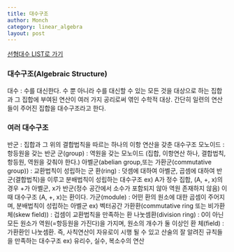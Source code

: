 ```yaml
---
title: 대수구조
author: Monch
category: linear_algebra
layout: post
---
```


[선형대수 LIST로 가기](https://songminkee.github.io/linear_algebra/2030/05/03/list.html)

<h3>대수구조(Algebraic Structure)</h3>

대수 : 수를 대신한다.
수 뿐 아니라 수를 대신할 수 있는 모든 것을 대상으로 하는 집합과 그 집합에 부여된 연산이 여러 가지 공리로써 엮인 수학적 대상.
간단히 일련의 연산들이 주어진 집합을 대수구조라고 한다.



<h3>여러 대수구조</h3>

반군 : 집합과 그 위의 결합법칙을 따르는 하나의 이항 연산을 갖춘 대수구조 
모노이드 : 항등원을 갖는 반군
군(group) : 역원을 갖는 모노이드 (집합, 이항연산 하나, 결합법칙, 항등원, 역원을 갖춰야 한다.)
아벨군(abelian group,또는 가환군(commutative group)) : 교환법칙이 성립하는 군
환(ring) : 덧셈에 대하여 아벨군, 곱셈에 대하여 반군(결합법칙)을 이루고 분배법칙이 성립하는 대수구조
ex) A가 정수 집합, (A, +, x)의 경우 +가 아벨군, x가 반군(정수 공간에서 소수가 포함되지 않아 역원 존재하지 않음) 이때 대수구조 (A, +, x)는 환이다.
가군(module) : 어떤 환의 원소에 대한 곱셈이 주어지며, 분배법칙이 성립하는 아벨군
ex) 벡터공간
가환환(commutative ring 또는 비가환체(skew field)) : 겁셈이 교환법칙을 만족하는 환
나눗셈환(division ring) : 0이 아닌 모든 원소가 역원(=항등원을 가진다)을 가지며, 원소의 개수가 둘 이상인 환
체(field) : 가환환인 나눗셈환. 즉, 사칙연산이 자유로이 시행 될 수 있고 산술의 잘 알려진 규칙들을 만족하는 대수구조
ex) 유리수, 실수, 복소수의 연산